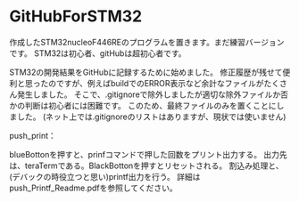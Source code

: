 # GitHubForSTM32
 作成したSTM32nucleoF446REのプログラムを置きます。まだ練習バージョンです。
 STM32は初心者、gitHubは超初心者です。
 
 STM32の開発結果をGitHubに記録するために始めました。
 修正履歴が残せて便利と思ったのですが、例えばbuildでのERROR表示など余計なファイルがたくさん発生しました。
 そこで、.gitignoreで除外しましたが適切な除外ファイルか否かの判断は初心者には困難です。
 このため、最終ファイルのみを置くことにしました。 
(ネット上では.gitignoreのリストはありますが、現状では使いません)
 
push_print：

blueBottonを押すと、prinfコマンドで押した回数をプリント出力する。
出力先は、teraTermである。BlackBottonを押すとリセットされる。
割込み処理と、(デバックの時役立つと思い)printf出力を行う。
詳細はpush_Printf_Readme.pdfを参照してください。
